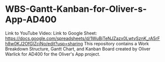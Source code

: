 # WBS-Gantt-Kanban-for-Oliver-s-App-AD400

Link to YouTube Video: 
Link to Google Sheet: https://docs.google.com/spreadsheets/d/1WuBjTeNJZazx0LwtvSznK_rA5rFh8w0KJ2OfGlZcjNo/edit?usp=sharing
This repository contains a Work Breakdown Structure, Gantt Chart, and Kanban Board created by Oliver Warlick for AD400 for the Oliver's App project.
